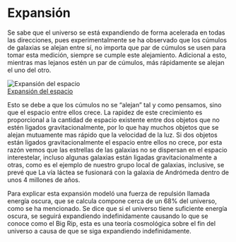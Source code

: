# Expansión

Se sabe que el universo se está expandiendo de forma acelerada en todas las direcciones, pues experimentalmente se ha observado que los cúmulos de galaxias se alejan entre sí, no importa que par de cúmulos se usen para tomar esta medición, siempre se cumple este alejamiento. Adicional a esto, mientras mas lejanos estén un par de cúmulos, más rápidamente se alejan el uno del otro.

![Expansión del espacio](/gohuhoproyOA/sketches/15677937557750.jpg)    
[Expansión del espacio](https://www.elmundo.es/ciencia-y-salud/ciencia/2019/09/07/5d72a13dfdddff24858b4675.html)

Esto se debe a que los cúmulos no se “alejan” tal y como pensamos, sino que el espacio entre ellos crece.
La rapidez de este crecimiento es proporcional a la cantidad de espacio existente entre dos objetos que no estén ligados gravitacionalmente, por lo que hay muchos objetos que se alejan mutuamente mas rápido que la velocidad de la luz. Si dos objetos están ligados gravitacionalmente el espacio entre ellos no crece, por esta razón vemos que las estrellas de las galaxias no se dispersan en el espacio interestelar, incluso algunas galaxias están ligadas gravitacionalmente a otras, como es el ejemplo de nuestro grupo local de galaxias, inclusive, se prevé que La vía láctea se fusionará con la galaxia de Andrómeda dentro de unos 4 millones de años.

Para explicar esta expansión modeló una fuerza de repulsión llamada energía oscura, que se calcula compone cerca de un 68% del universo, como se ha mencionado. Se dice que si el universo tiene suficiente energía oscura, se seguirá expandiendo indefinidamente causando lo que se conoce como el Big Rip, esta es una teoría cosmológica sobre el fin del universo a causa de que se siga expandiendo indefinidamente.
